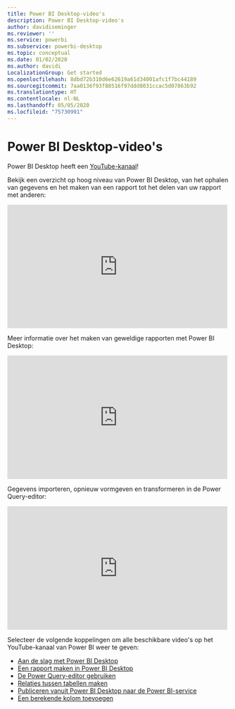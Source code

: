 ```yaml
---
title: Power BI Desktop-video's
description: Power BI Desktop-video's
author: davidiseminger
ms.reviewer: ''
ms.service: powerbi
ms.subservice: powerbi-desktop
ms.topic: conceptual
ms.date: 01/02/2020
ms.author: davidi
LocalizationGroup: Get started
ms.openlocfilehash: 8dbd72b310d6e62619a61d34001afc1f7bc44189
ms.sourcegitcommit: 7aa0136f93f88516f97ddd8031ccac5d07863b92
ms.translationtype: HT
ms.contentlocale: nl-NL
ms.lasthandoff: 05/05/2020
ms.locfileid: "75730991"
---
```

# <a name="power-bi-desktop-videos"></a>Power BI Desktop-video's

Power BI Desktop heeft een [YouTube-kanaal](https://www.youtube.com/playlist?list=PL1N57mwBHtN2q1WbU5O29rrn_A0lkVv9p)!

Bekijk een overzicht op hoog niveau van Power BI Desktop, van het ophalen van gegevens en het maken van een rapport tot het delen van uw rapport met anderen: 

<iframe width="500" height="281" src="https://www.youtube.com/embed/Qgam9M8I0xA" frameborder="0" allowfullscreen></iframe>

Meer informatie over het maken van geweldige rapporten met Power BI Desktop:

<iframe width="500" height="281" src="https://www.youtube.com/embed/IMAsitQ2cAc" frameborder="0" allowfullscreen></iframe> 

Gegevens importeren, opnieuw vormgeven en transformeren in de Power Query-editor:

<iframe width="500" height="281" src="https://www.youtube.com/embed/ByIUx-HmQbw" frameborder="0" allowfullscreen></iframe> 

Selecteer de volgende koppelingen om alle beschikbare video's op het YouTube-kanaal van Power BI weer te geven:

- [Aan de slag met Power BI Desktop](https://www.youtube.com/watch?v=Qgam9M8I0xA)
- [Een rapport maken in Power BI Desktop](https://www.youtube.com/watch?v=IMAsitQ2cAc)
- [De Power Query-editor gebruiken](https://www.youtube.com/watch?v=ByIUx-HmQbw)
- [Relaties tussen tabellen maken](https://www.youtube.com/watch?v=fVW4MCr0APA)
- [Publiceren vanuit Power BI Desktop naar de Power BI-service](https://www.youtube.com/watch?v=ObwsFdC9e94)
- [Een berekende kolom toevoegen](https://www.youtube.com/watch?v=62mLfiNcqVM)
